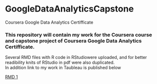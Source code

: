 # GoogleDataAnalyticsCapstone
Coursera Google Data Analytics Certifficate

### This repository will contain my work for the Coursera course and capstone project of Coursera Google Data Analytics Certifficate.
Several RMD files with R code in RStudiowere uploaded, and for better readibility knits of RStudio in pdf were also duplicated.<br>
In addition link to my work in Taubleau is published below


[RMD 1](GoogleCapstoneTT_Part1_CreateRawDataframe.pdf)
